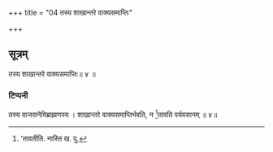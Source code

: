 +++
title = "04 तस्य शाखान्तरे वाक्यसमाप्तिः"

+++
## सूत्रम्
तस्य शाखान्तरे वाक्यसमाप्तिः॥ ४ ॥  
### टिप्पनी
तस्य वाजसनेयिब्राह्मणस्य । शाखान्तरे वाक्यसमाप्तिर्भवति, न [^५]तावति पर्यवसानम् ॥ ४॥  

[^५]: 'तावतीति. नास्ति ख. पु.  
